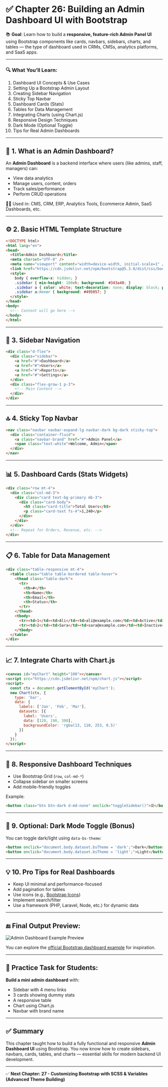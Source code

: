 # ✅ Chapter 26: Building an Admin Dashboard UI with Bootstrap

📚 **Goal**: Learn how to build a **responsive, feature-rich Admin Panel UI** using Bootstrap components like cards, navbars, sidebars, charts, and tables — the type of dashboard used in CRMs, CMSs, analytics platforms, and SaaS apps.

---

### 🔍 What You’ll Learn:

1. Dashboard UI Concepts & Use Cases
2. Setting Up a Bootstrap Admin Layout
3. Creating Sidebar Navigation
4. Sticky Top Navbar
5. Dashboard Cards (Stats)
6. Tables for Data Management
7. Integrating Charts (using Chart.js)
8. Responsive Design Techniques
9. Dark Mode (Optional Toggle)
10. Tips for Real Admin Dashboards

---

## 🧱 1. What is an Admin Dashboard?

An **Admin Dashboard** is a backend interface where users (like admins, staff, managers) can:

* View data analytics
* Manage users, content, orders
* Track sales/performance
* Perform CRUD operations

🧑‍💻 Used in:
CMS, CRM, ERP, Analytics Tools, Ecommerce Admin, SaaS Dashboards, etc.

---

## ⚙️ 2. Basic HTML Template Structure

```html
<!DOCTYPE html>
<html lang="en">
<head>
  <title>Admin Dashboard</title>
  <meta charset="UTF-8" />
  <meta name="viewport" content="width=device-width, initial-scale=1" />
  <link href="https://cdn.jsdelivr.net/npm/bootstrap@5.3.0/dist/css/bootstrap.min.css" rel="stylesheet">
  <style>
    body { overflow-x: hidden; }
    .sidebar { min-height: 100vh; background: #343a40; }
    .sidebar a { color: white; text-decoration: none; display: block; padding: 1rem; }
    .sidebar a:hover { background: #495057; }
  </style>
</head>
<body>
  <!-- Content will go here -->
</body>
</html>
```

---

## 🧭 3. Sidebar Navigation

```html
<div class="d-flex">
  <div class="sidebar">
    <a href="#">Dashboard</a>
    <a href="#">Users</a>
    <a href="#">Reports</a>
    <a href="#">Settings</a>
  </div>
  <div class="flex-grow-1 p-3">
    <!-- Main Content -->
  </div>
</div>
```

---

## 🔝 4. Sticky Top Navbar

```html
<nav class="navbar navbar-expand-lg navbar-dark bg-dark sticky-top">
  <div class="container-fluid">
    <a class="navbar-brand" href="#">Admin Panel</a>
    <span class="text-white">Welcome, Admin</span>
  </div>
</nav>
```

---

## 📊 5. Dashboard Cards (Stats Widgets)

```html
<div class="row mt-4">
  <div class="col-md-3">
    <div class="card text-bg-primary mb-3">
      <div class="card-body">
        <h5 class="card-title">Total Users</h5>
        <p class="card-text fs-4">1,240</p>
      </div>
    </div>
  </div>
  <!-- Repeat for Orders, Revenue, etc. -->
</div>
```

---

## 📋 6. Table for Data Management

```html
<div class="table-responsive mt-4">
  <table class="table table-bordered table-hover">
    <thead class="table-dark">
      <tr>
        <th>#</th>
        <th>Name</th>
        <th>Email</th>
        <th>Status</th>
      </tr>
    </thead>
    <tbody>
      <tr><td>1</td><td>Ali</td><td>ali@example.com</td><td>Active</td></tr>
      <tr><td>2</td><td>Sara</td><td>sara@example.com</td><td>Inactive</td></tr>
    </tbody>
  </table>
</div>
```

---

## 📈 7. Integrate Charts with Chart.js

```html
<canvas id="myChart" height="100"></canvas>
<script src="https://cdn.jsdelivr.net/npm/chart.js"></script>
<script>
  const ctx = document.getElementById('myChart');
  new Chart(ctx, {
    type: 'bar',
    data: {
      labels: ['Jan', 'Feb', 'Mar'],
      datasets: [{
        label: 'Users',
        data: [120, 190, 300],
        backgroundColor: 'rgba(13, 110, 253, 0.5)'
      }]
    }
  });
</script>
```

---

## 📱 8. Responsive Dashboard Techniques

* Use Bootstrap Grid (`row`, `col-md-*`)
* Collapse sidebar on smaller screens
* Add mobile-friendly toggles

Example:

```html
<button class="btn btn-dark d-md-none" onclick="toggleSidebar()">☰</button>
```

---

## 🌙 9. Optional: Dark Mode Toggle (Bonus)

You can toggle dark/light using `data-bs-theme`:

```html
<button onclick="document.body.dataset.bsTheme = 'dark';">Dark</button>
<button onclick="document.body.dataset.bsTheme = 'light';">Light</button>
```

---

## 💡 10. Pro Tips for Real Dashboards

* Keep UI minimal and performance-focused
* Add pagination for tables
* Use icons (e.g., [Bootstrap Icons](https://icons.getbootstrap.com/))
* Implement search/filter
* Use a framework (PHP, Laravel, Node, etc.) for dynamic data

---

## 🔚 Final Output Preview:

![Admin Dashboard Example Preview](https://getbootstrap.com/docs/5.3/examples/dashboard/preview.png)

You can explore the [official Bootstrap dashboard example](https://getbootstrap.com/docs/5.3/examples/dashboard/) for inspiration.

---

## 🧪 Practice Task for Students:

**Build a mini admin dashboard** with:

* Sidebar with 4 menu links
* 3 cards showing dummy stats
* A responsive table
* Chart using Chart.js
* Navbar with brand name

---

## ✅ Summary

This chapter taught how to build a fully functional and responsive **Admin Dashboard UI** using Bootstrap. You now know how to create sidebars, navbars, cards, tables, and charts — essential skills for modern backend UI development.

---

✅ **Next Chapter: 27 - Customizing Bootstrap with SCSS & Variables (Advanced Theme Building)**

